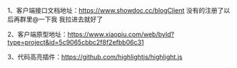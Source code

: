1、客户端接口文档地址：https://www.showdoc.cc/blogClient 没有的注册了以后再群里@一下我  我拉进去就好了

2、客户端原型地址：https://www.xiaopiu.com/web/byId?type=project&id=5c9065cbbc2f8f2efbb06c31

3、代码高亮插件：https://github.com/highlightjs/highlight.js

